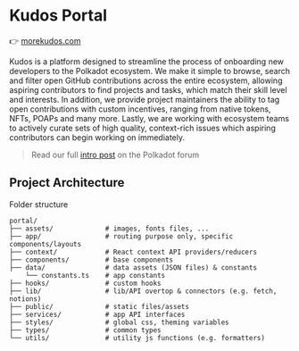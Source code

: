 # Kudos Portal

👉 [morekudos.com](https://morekudos.com)

Kudos is a platform designed to streamline the process of onboarding new developers to the Polkadot ecosystem. We make it simple to browse, search and filter open GitHub contributions across the entire ecosystem, allowing aspiring contributors to find projects and tasks, which match their skill level and interests. In addition, we provide project maintainers the ability to tag open contributions with custom incentives, ranging from native tokens, NFTs, POAPs and many more. Lastly, we are working with ecosystem teams to actively curate sets of high quality, context-rich issues which aspiring contributors can begin working on immediately.

> Read our full [intro post](https://forum.polkadot.network/t/kudos-unlocking-the-full-potential-of-polkadots-developer-community/6346) on the Polkadot forum

## Project Architecture

Folder structure

```
portal/
├── assets/             # images, fonts files, ...
├── app/                # routing purpose only, specific components/layouts
├── context/            # React context API providers/reducers
├── components/         # base components
├── data/               # data assets (JSON files) & constants
    └── constants.ts    # app constants
├── hooks/              # custom hooks
├── lib/                # lib/API overtop & connectors (e.g. fetch, notions)
├── public/             # static files/assets
├── services/           # app API interfaces
├── styles/             # global css, theming variables
├── types/              # common types
└── utils/              # utility js functions (e.g. formatters)
```
